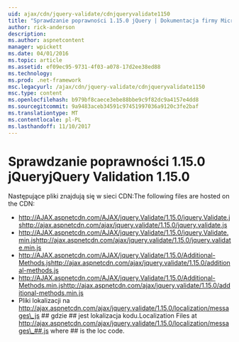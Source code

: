 ```yaml
---
uid: ajax/cdn/jquery-validate/cdnjqueryvalidate1150
title: "Sprawdzanie poprawności 1.15.0 jQuery | Dokumentacja firmy Microsoft"
author: rick-anderson
description: 
ms.author: aspnetcontent
manager: wpickett
ms.date: 04/01/2016
ms.topic: article
ms.assetid: ef09ec95-9731-4f03-a078-17d2ee38ed88
ms.technology: 
ms.prod: .net-framework
msc.legacyurl: /ajax/cdn/jquery-validate/cdnjqueryvalidate1150
msc.type: content
ms.openlocfilehash: b979bf8caece3ebe88bbe9c9f82dc9a4157e4dd8
ms.sourcegitcommit: 9a9483aceb34591c97451997036a9120c3fe2baf
ms.translationtype: MT
ms.contentlocale: pl-PL
ms.lasthandoff: 11/10/2017
---
```

<a name="jquery-validation-1150"></a><span data-ttu-id="325cc-102">Sprawdzanie poprawności 1.15.0 jQuery</span><span class="sxs-lookup"><span data-stu-id="325cc-102">jQuery Validation 1.15.0</span></span>
====================
<span data-ttu-id="325cc-103">Następujące pliki znajdują się w sieci CDN:</span><span class="sxs-lookup"><span data-stu-id="325cc-103">The following files are hosted on the CDN:</span></span>

- <span data-ttu-id="325cc-104">http://AJAX.aspnetcdn.com/AJAX/jquery.Validate/1.15.0/jquery.Validate.js</span><span class="sxs-lookup"><span data-stu-id="325cc-104">http://ajax.aspnetcdn.com/ajax/jquery.validate/1.15.0/jquery.validate.js</span></span>
- <span data-ttu-id="325cc-105">http://AJAX.aspnetcdn.com/AJAX/jquery.Validate/1.15.0/jquery.Validate.min.js</span><span class="sxs-lookup"><span data-stu-id="325cc-105">http://ajax.aspnetcdn.com/ajax/jquery.validate/1.15.0/jquery.validate.min.js</span></span>
- <span data-ttu-id="325cc-106">http://AJAX.aspnetcdn.com/AJAX/jquery.Validate/1.15.0/Additional-Methods.js</span><span class="sxs-lookup"><span data-stu-id="325cc-106">http://ajax.aspnetcdn.com/ajax/jquery.validate/1.15.0/additional-methods.js</span></span>
- <span data-ttu-id="325cc-107">http://AJAX.aspnetcdn.com/AJAX/jquery.Validate/1.15.0/Additional-Methods.min.js</span><span class="sxs-lookup"><span data-stu-id="325cc-107">http://ajax.aspnetcdn.com/ajax/jquery.validate/1.15.0/additional-methods.min.js</span></span>
- <span data-ttu-id="325cc-108">Pliki lokalizacji na http://ajax.aspnetcdn.com/ajax/jquery.validate/1.15.0/localization/messages\_js ## gdzie ## jest lokalizacja kodu.</span><span class="sxs-lookup"><span data-stu-id="325cc-108">Localization Files at http://ajax.aspnetcdn.com/ajax/jquery.validate/1.15.0/localization/messages\_##.js where ## is the loc code.</span></span>

